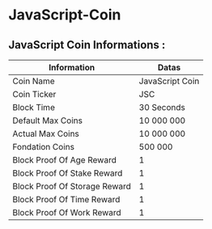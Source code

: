 # JavaScript-Coin

## JavaScript Coin Informations :



Information                   | Datas              |
 --- | --- |
Coin Name                     | JavaScript  Coin   |
Coin Ticker                   | JSC                |
Block Time                    | 30 Seconds         |
Default Max Coins             | 10 000 000         |
Actual Max Coins              | 10 000 000         |
Fondation  Coins              | 500 000            |
Block Proof Of Age Reward     | 1                  |
Block Proof Of Stake Reward   | 1                  |
Block Proof Of Storage Reward | 1                  |
Block Proof Of Time Reward    | 1                  |
Block Proof Of Work Reward    | 1                  |
